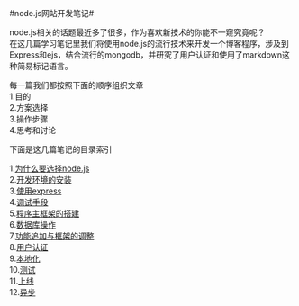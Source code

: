 #node.js网站开发笔记#

node.js相关的话题最近多了很多，作为喜欢新技术的你能不一窥究竟呢？  
在这几篇学习笔记里我们将使用node.js的流行技术来开发一个博客程序，涉及到Express和ejs，结合流行的mongodb，并研究了用户认证和使用了markdown这种简易标记语言。

每一篇我们都按照下面的顺序组织文章	 
1.目的  
2.方案选择  
3.操作步骤  
4.思考和讨论  

下面是这几篇笔记的目录索引  

1.[为什么要选择node.js](01_why.md)  
2.[开发环境的安装](02_install.md)  
3.[使用express](03_express.md)  
4.[调试手段](04_debug.md)  
5.[程序主框架的搭建](05_main.md)    
6.[数据库操作](06_database.md)	  
7.[功能追加与框架的调整](07_functions.md)  
8.[用户认证](08_auth.md)  
9.[本地化](09_localize.md)  
10.[测试](10_test.md)  
11.[上线](11_publish.md)  
12.[异步](12_async.md)  



